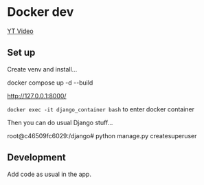 # Docker dev

[YT Video]()
## Set up

Create venv and install...

docker compose up -d --build

http://127.0.0.1:8000/ 

`docker exec -it django_container bash` to enter docker container

Then you can do usual Django stuff...

root@c46509fc6029:/django# python manage.py createsuperuser

## Development

Add code as usual in the app.
